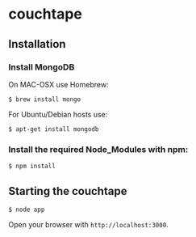 # couchtape

## Installation

### Install MongoDB

On MAC-OSX use Homebrew:

```
$ brew install mongo
```

For Ubuntu/Debian hosts use:

```
$ apt-get install mongodb
```

### Install the required Node_Modules with npm:

```
$ npm install
```

## Starting the couchtape

```
$ node app
```

Open your browser with <code>http://localhost:3000</code>.
